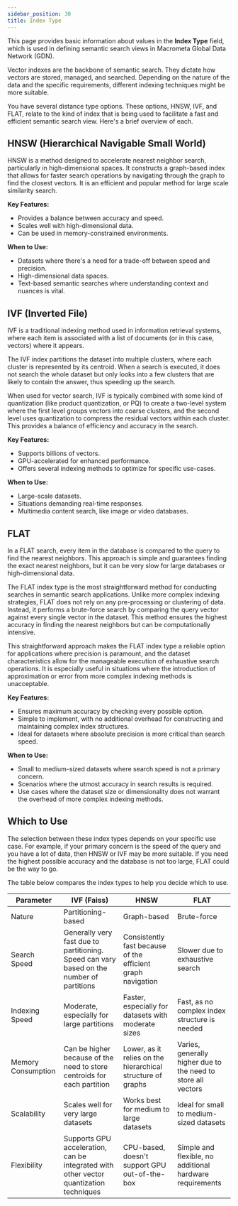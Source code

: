 ```yaml
---
sidebar_position: 30
title: Index Type
---
```


This page provides basic information about values in the **Index Type** field, which is used in defining semantic search views in Macrometa Global Data Network (GDN).

Vector indexes are the backbone of semantic search. They dictate how vectors are stored, managed, and searched. Depending on the nature of the data and the specific requirements, different indexing techniques might be more suitable.

You have several distance type options. These options, HNSW, IVF, and FLAT, relate to the kind of index that is being used to facilitate a fast and efficient semantic search view. Here's a brief overview of each.

## HNSW (Hierarchical Navigable Small World)

HNSW is a method designed to accelerate nearest neighbor search, particularly in high-dimensional spaces. It constructs a graph-based index that allows for faster search operations by navigating through the graph to find the closest vectors. It is an efficient and popular method for large scale similarity search.

**Key Features:**

- Provides a balance between accuracy and speed.
- Scales well with high-dimensional data.
- Can be used in memory-constrained environments.

**When to Use:**

- Datasets where there's a need for a trade-off between speed and precision.
- High-dimensional data spaces.
- Text-based semantic searches where understanding context and nuances is vital.

## IVF (Inverted File)

IVF is a traditional indexing method used in information retrieval systems, where each item is associated with a list of documents (or in this case, vectors) where it appears.

The IVF index partitions the dataset into multiple clusters, where each cluster is represented by its centroid. When a search is executed, it does not search the whole dataset but only looks into a few clusters that are likely to contain the answer, thus speeding up the search.

When used for vector search, IVF is typically combined with some kind of quantization (like product quantization, or PQ) to create a two-level system where the first level groups vectors into coarse clusters, and the second level uses quantization to compress the residual vectors within each cluster. This provides a balance of efficiency and accuracy in the search.

**Key Features:**

- Supports billions of vectors.
- GPU-accelerated for enhanced performance.
- Offers several indexing methods to optimize for specific use-cases.

**When to Use:**

- Large-scale datasets.
- Situations demanding real-time responses.
- Multimedia content search, like image or video databases.

## FLAT

In a FLAT search, every item in the database is compared to the query to find the nearest neighbors. This approach is simple and guarantees finding the exact nearest neighbors, but it can be very slow for large databases or high-dimensional data.

The FLAT index type is the most straightforward method for conducting searches in semantic search applications. Unlike more complex indexing strategies, FLAT does not rely on any pre-processing or clustering of data. Instead, it performs a brute-force search by comparing the query vector against every single vector in the dataset. This method ensures the highest accuracy in finding the nearest neighbors but can be computationally intensive.

This straightforward approach makes the FLAT index type a reliable option for applications where precision is paramount, and the dataset characteristics allow for the manageable execution of exhaustive search operations. It is especially useful in situations where the introduction of approximation or error from more complex indexing methods is unacceptable.

**Key Features:**

- Ensures maximum accuracy by checking every possible option.
- Simple to implement, with no additional overhead for constructing and maintaining complex index structures.
- Ideal for datasets where absolute precision is more critical than search speed.

**When to Use:**

- Small to medium-sized datasets where search speed is not a primary concern.
- Scenarios where the utmost accuracy in search results is required.
- Use cases where the dataset size or dimensionality does not warrant the overhead of more complex indexing methods.

## Which to Use

The selection between these index types depends on your specific use case. For example, if your primary concern is the speed of the query and you have a lot of data, then HNSW or IVF may be more suitable. If you need the highest possible accuracy and the database is not too large, FLAT could be the way to go.

The table below compares the index types to help you decide which to use.

| Parameter         | IVF (Faiss)     | HNSW          | FLAT             |
|-------------------|-----------------|---------------|------------------|
| Nature            | Partitioning-based                                                 | Graph-based                                | Brute-force                                |
| Search Speed      | Generally very fast due to partitioning. Speed can vary based on the number of partitions | Consistently fast because of the efficient graph navigation | Slower due to exhaustive search            |
| Indexing Speed    | Moderate, especially for large partitions                          | Faster, especially for datasets with moderate sizes | Fast, as no complex index structure is needed |
| Memory Consumption| Can be higher because of the need to store centroids for each partition | Lower, as it relies on the hierarchical structure of graphs | Varies, generally higher due to the need to store all vectors |
| Scalability       | Scales well for very large datasets                                | Works best for medium to large datasets    | Ideal for small to medium-sized datasets   |
| Flexibility       | Supports GPU acceleration, can be integrated with other vector quantization techniques | CPU-based, doesn't support GPU out-of-the-box | Simple and flexible, no additional hardware requirements |
